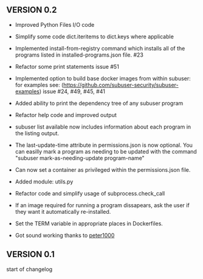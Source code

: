 VERSION 0.2
-------------

* Improved Python Files I/O code

* Simplify some code dict.iteritems to dict.keys where applicable

* Implemented install-from-registry command which installs all of the programs listed in installed-programs.json file. #23

* Refactor some print statements
  issue #51
  
* Implemented option to build base docker images from within subuser: 
  for examples see: (https://github.com/subuser-security/subuser-examples)
  issue #24, #49, #45, #41
  
* Added ability to print the dependency tree of any subuser program

* Refactor help code and improved output

* subuser list available now includes information about each program in the listing output.

* The last-update-time attribute in permissions.json is now optional.  You can easilly mark a program as needing to be updated with the command "subuser mark-as-needing-update program-name"

* Can now set a container as privileged within the permissions.json file.

* Added module: utils.py

* Refactor code and simplify usage of subprocess.check_call

* If an image required for running a program dissapears, ask the user if they want it automatically re-installed.

* Set the TERM variable in appropriate places in Dockerfiles.

* Got sound working thanks to [peter1000](https://github.com/timthelion/subuser/pull/22)

VERSION 0.1
-------------
start of changelog

